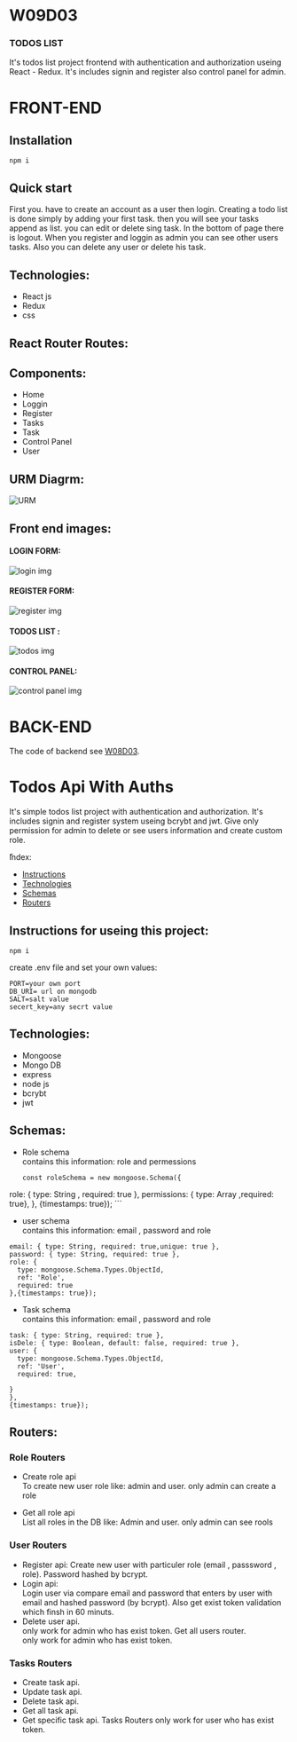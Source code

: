 # W09D03
### TODOS LIST
It's todos list project frontend with authentication and authorization useing React - Redux. It's includes signin and register also control panel for admin.


# FRONT-END
## Installation
```
npm i
```
## Quick start
First you. have to create an account as a user then login. Creating a todo list is done simply by adding your first task. then you will see your tasks append as list. you can edit or delete sing task. In the bottom of page there is logout.
When you register and loggin as admin you can see other users tasks. Also you can delete any user or delete his task.


## Technologies:
* React js
* Redux
* css

## React Router Routes:

## Components:
* Home
* Loggin 
* Register
* Tasks
* Task
* Control Panel
* User


## URM Diagrm:
![URM ](https://github.com/Suha-AlHumaid/W09D03/blob/main/img/URM.jpg)

## Front end images: 
#### LOGIN FORM:

![login img](https://github.com/Suha-AlHumaid/W09D03/blob/main/img/login.png)

#### REGISTER FORM:

![register img](https://github.com/Suha-AlHumaid/W09D03/blob/main/img/register.png)

#### TODOS LIST :

![todos img](https://github.com/Suha-AlHumaid/W09D03/blob/main/img/todos.png)

#### CONTROL PANEL:

![control panel img](https://github.com/Suha-AlHumaid/W09D03/blob/main/img/cotrolPanel.png)



# BACK-END
The code of backend see [W08D03](https://github.com/Suha-AlHumaid/W08D03).

# Todos Api With Auths
It's simple todos list project with authentication and authorization. It's includes signin and register system useing bcrybt and jwt. Give only permission for admin to delete or see users information and create custom role.

ّIndex:
* [Instructions](#Instructions)
* [Technologies](#technologies)
* [Schemas](#Schemas)
* [Routers](#Routers)

## Instructions for useing this project:
```
npm i  
 ```
create .env file and set your own values:
```
PORT=your own port
DB_URI= url on mongodb
SALT=salt value
secert_key=any secrt value
```

## Technologies:
* Mongoose
* Mongo DB
* express
* node js
* bcrybt
* jwt


## Schemas:
 * Role schema
    <br>  contains this information: role and permessions
    ```
    const roleSchema = new mongoose.Schema({
  role: { type: String , required: true },
  permissions: { type: Array ,required: true},
},
{timestamps: true});
    ```
 * user schema
   <br>  contains this information: email , password and role
  
  ```const userSchema = new mongoose.Schema({
  email: { type: String, required: true,unique: true },
  password: { type: String, required: true },
  role: {
    type: mongoose.Schema.Types.ObjectId,
    ref: 'Role',
    required: true
 },{timestamps: true});
   ```
  * Task schema
    <br> contains this information: email , password and role

  ```const taskSchema = new mongoose.Schema({
  task: { type: String, required: true },
  isDele: { type: Boolean, default: false, required: true },
  user: {
    type: mongoose.Schema.Types.ObjectId,
    ref: 'User',
    required: true,
  
 }
},
{timestamps: true});
```

 ## Routers:
### Role Routers

 * Create role api
      <br> To create new user role like: admin and user.
      only admin can create a role
      
 * Get all role api
      <br> List all roles in the DB like: Admin and user.
      only admin can see rools

        
 ### User Routers
   * Register api: 
Create new user with particuler role (email , passsword , role). Password hashed by bcrypt.
   * Login api: <br>
Login user via compare email and password that enters by user with email and hashed password (by bcrypt). Also get exist token validation which finsh in 60 minuts.
   * Delete user api. 
   <br> only work for admin who has exist token.
Get all users router.
<br> only work for admin who has exist token.
          
          
 ### Tasks Routers 
   * Create task api.
   * Update task api.
   * Delete task api.
   * Get all task api.
   * Get specific task api.
Tasks Routers only work for user who has exist token.

   
